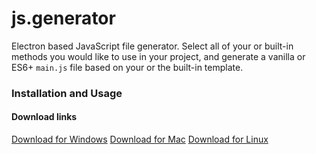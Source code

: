 # js.generator
Electron based JavaScript file generator. Select all of your or built-in methods you would like to use in your project, and generate a vanilla or ES6+ ```main.js``` file based on your or the built-in template.

### Installation and Usage

#### Download links
[Download for Windows](http://google.com)
[Download for Mac](http://google.com)
[Download for Linux](http://google.com)
